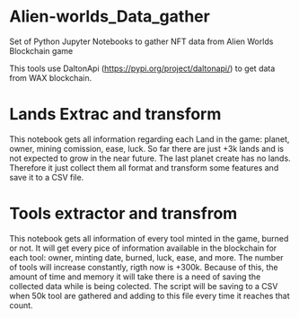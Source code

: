# Alien-worlds_Data_gather
Set of Python Jupyter Notebooks to gather NFT data from Alien Worlds Blockchain game

This tools use DaltonApi (https://pypi.org/project/daltonapi/) to get data from WAX blockchain.

# Lands Extrac and transform
This notebook gets all information regarding each Land in the game: planet, owner, mining comission, ease, luck.
So far there are just +3k lands and is not expected to grow in the near future. The last planet create has no lands. Therefore it just collect them all format and transform some features and save it to a CSV file.

# Tools extractor and transfrom
This notebook gets all information of every tool minted in the game, burned or not. It will get every pice of information available in the blockchain for each tool: owner, minting date, burned, luck, ease, and more.
The number of tools will increase constantly, rigth now is +300k. Because of this, the amount of time and memory it will take there is a need of saving the collected data while is being colected. The script will be saving to a CSV when 50k tool are gathered and adding to this file every time it reaches that count.
